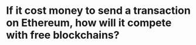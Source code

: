 # If it cost money to send a transaction on Ethereum, how will it compete with free blockchains?



